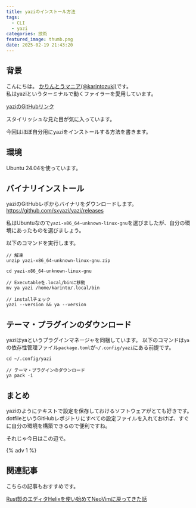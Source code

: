 ```yaml
---
title: yaziのインストール方法
tags:
  - CLI
  - yazi
categories: 技術
featured_image: thumb.png
date: 2025-02-19 21:43:20
---
```



## 背景
こんにちは。 [かりんとうマニア(@karintozuki)](https://twitter.com/karintozuki)です。  
私はyaziというターミナルで動くファイラーを愛用しています。

[yaziのGitHubリンク](https://github.com/sxyazi/yazi)

スタイリッシュな見た目が気に入っています。

今回はほぼ自分用にyaziをインストールする方法を書きます。

## 環境
Ubuntu 24.04を使っています。

<!-- more -->
## バイナリインストール
yaziのGitHubレポからバイナリをダウンロードします。
https://github.com/sxyazi/yazi/releases

私はUbuntuなので`yazi-x86_64-unknown-linux-gnu`を選びましたが、自分の環境にあったものを選びましょう。

以下のコマンドを実行します。
```
// 解凍
unzip yazi-x86_64-unknown-linux-gnu.zip

cd yazi-x86_64-unknown-linux-gnu

// Executableを.local/binに移動
mv ya yazi /home/karinto/.local/bin 

// installチェック
yazi --version && ya --version

```

## テーマ・プラグインのダウンロード
yaziはyaというプラグインマネージャを同梱しています。
以下のコマンドは`ya`の依存性管理ファイル`package.toml`が`~/.config/yazi`にある前提です。
```
cd ~/.config/yazi

// テーマ・プラグインのダウンロード
ya pack -i

```

## まとめ
yaziのようにテキストで設定を保存しておけるソフトウェアがとても好きです。
dotfileというGitHubレポジトリにすべての設定ファイルを入れておけば、すぐに自分の環境を構築できるので便利ですね。

それじゃ今日はこの辺で。

{% adv 1 %}

## 関連記事
こちらの記事もおすすめです。  

[Rust製のエディタHelixを使い始めてNeoVimに戻ってきた話](/2024/03/2024-0309-helix-intro/)